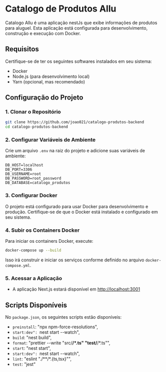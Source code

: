 
# Catalogo de Produtos Allu

Catalogo Allu é uma aplicação nestJs que exibe informações de produtos para aluguel. Esta aplicação está configurada para desenvolvimento, construção e execução com Docker.

## Requisitos

Certifique-se de ter os seguintes softwares instalados em seu sistema:
- Docker
- Node.js (para desenvolvimento local)
- Yarn (opcional, mas recomendado)

## Configuração do Projeto

### 1. Clonar o Repositório

```bash
git clone https://github.com/joao021/catalogo-produtos-backend
cd catalogo-produtos-backend

```

### 2. Configurar Variáveis de Ambiente

Crie um arquivo `.env` na raiz do projeto e adicione suas variáveis de ambiente:

```env
DB_HOST=localhost
DB_PORT=3306
DB_USERNAME=root
DB_PASSWORD=root_password
DB_DATABASE=catalogo_produtos

```

### 3. Configurar Docker

O projeto está configurado para usar Docker para desenvolvimento e produção. Certifique-se de que o Docker está instalado e configurado em seu sistema.

### 4. Subir os Containers Docker

Para iniciar os containers Docker, execute:

```bash
docker-compose up --build
```

Isso irá construir e iniciar os serviços conforme definido no arquivo `docker-compose.yml`.

### 5. Acessar a Aplicação

- A aplicação Next.js estará disponível em [http://localhost:3001](http://localhost:3001)


## Scripts Disponíveis

No `package.json`, os seguintes scripts estão disponíveis:

- `preinstall`: "npx npm-force-resolutions",
- `start:dev": `nest start --watch",
- `build`: "nest build",
- `format`: "prettier --write \"src/**/*.ts\" \"test/**/*.ts\"",
- `start`: "nest start",
- `start:dev": `nest start --watch",
- `lint`: "eslint \"./**/*.{ts,tsx}\"",
- `test`: "jest"
